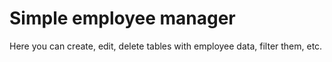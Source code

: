 # Simple employee manager

Here you can create, edit, delete tables with employee data, filter them, etc.